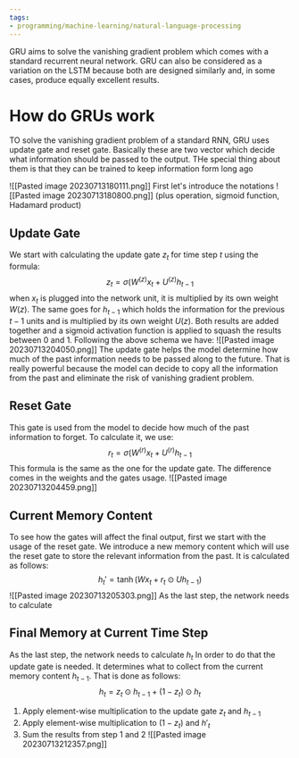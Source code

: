 ```yaml
---
tags:
- programming/machine-learning/natural-language-processing
---
```

GRU aims to solve the vanishing gradient problem which comes with a standard recurrent neural network. GRU can also be considered as a variation on the LSTM because both are designed similarly and, in some cases, produce equally excellent results. 

# How do GRUs work
TO solve the vanishing gradient problem of a standard RNN, GRU uses update gate and reset gate. Basically these are two vector which decide what information should be passed to the output. THe special thing about them is that they can be trained to keep information form long ago

![[Pasted image 20230713180111.png]]
First let's introduce the notations
![[Pasted image 20230713180800.png]]
(plus operation, sigmoid function, Hadamard product)

## Update Gate
We start with calculating the update gate $z_t$ for time step $t$ using the formula:
$$z_t=\sigma(W^{(z)}x_t+U^{(z)}h_{t-1}$$
when $x_t$ is plugged into the network unit, it is multiplied by its own weight $W(z)$. The same goes for $h_{t-1}$ which holds the information for the previous $t-1$ units and is multiplied by its own weight $U(z)$. Both results are added together and a sigmoid activation function is applied to squash the results between 0 and 1. Following the above schema we have:
![[Pasted image 20230713204050.png]]
The update gate helps the model determine how much of the past information needs to be passed along to the future. That is really powerful because the model can decide to copy all the information from the past and eliminate the risk of vanishing gradient problem. 

## Reset Gate
This gate is used from the model to decide how much of the past information to forget. To calculate it, we use:
$$r_t=\sigma(W^{(r)}x_t+U^{(r)}h_{t-1}$$
This formula is the same as the one for the update gate. The difference comes in the weights and the gates usage.
![[Pasted image 20230713204459.png]]

## Current Memory Content
To see how the gates will affect the final output, first we start with the usage of the reset gate. We introduce a new memory content which will use the reset gate to store the relevant information from the past. It is calculated as follows:
$$h_t'=\tanh(Wx_t+r_t\odot Uh_{t-1})$$
![[Pasted image 20230713205303.png]]
As the last step, the network needs to calculate 

## Final Memory at Current Time Step
As the last step, the network needs to calculate $h_t$ In order to do that the update gate is needed. It determines what to collect from the current memory content $h_{t-1}$. That is done as follows:
$$h_t=z_t\odot h_{t-1}+(1-z_t)\odot h_t$$
1. Apply element-wise multiplication to the update gate $z_t$ and $h_{t-1}$ 
2. Apply element-wise multiplication to $(1-z_t)$ and $h'_t$ 
3. Sum the results from step 1 and 2
![[Pasted image 20230713212357.png]]
